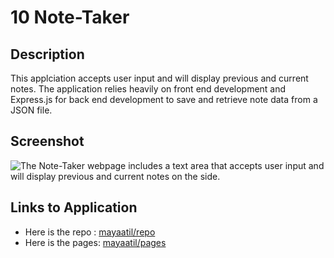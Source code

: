 # 10 Note-Taker

## Description

This applciation accepts user input and will display previous and current notes. The application relies heavily on front end development and Express.js for back end development to save and retrieve note data from a JSON file.

## Screenshot

![The Note-Taker webpage includes a text area that accepts user input and will display previous and current notes on the side.](./assets/images/)

## Links to Application

- Here is the repo : [mayaatil/repo](https://github.com/mayaatil/note-taker)
- Here is the pages: [mayaatil/pages](https://mayaatil.github.io/note-taker)
